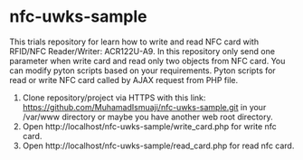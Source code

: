 # nfc-uwks-sample
This trials repository for learn how to write and read NFC card with RFID/NFC Reader/Writer: ACR122U-A9. In this repository only send one parameter when write card and read only two objects from NFC card. You can modify pyton scripts based on your requirements. Pyton scripts for read or write NFC card called by AJAX request from PHP file.

1. Clone repository/project via HTTPS with this link: https://github.com/MuhamadIsmuaji/nfc-uwks-sample.git in your /var/www directory or maybe you have another web root directory.
2. Open http://localhost/nfc-uwks-sample/write_card.php for write nfc card.
3. Open http://localhost/nfc-uwks-sample/read_card.php for read nfc card.